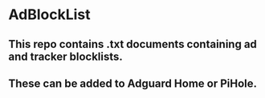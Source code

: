 # AdBlockList
## This repo contains .txt documents containing ad and tracker blocklists.
## These can be added to Adguard Home or PiHole.
